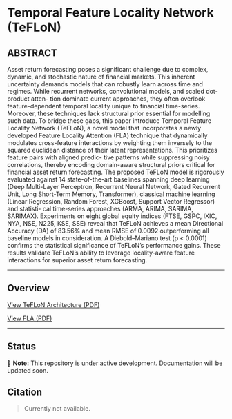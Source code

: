 # Temporal Feature Locality Network (TeFLoN)

## ABSTRACT
Asset return forecasting poses a significant challenge due to complex, dynamic, and stochastic nature
of financial markets. This inherent uncertainty demands models that can robustly learn across
time and regimes. While recurrent networks, convolutional models, and scaled dot-product atten-
tion dominate current approaches, they often overlook feature-dependent temporal locality unique
to financial time-series. Moreover, these techniques lack structural prior essential for modelling such
data. To bridge these gaps, this paper introduce Temporal Feature Locality Network (TeFLoN),
a novel model that incorporates a newly developed Feature Locality Attention (FLA) technique
that dynamically modulates cross-feature interactions by weighting them inversely to the squared
euclidean distance of their latent representations. This prioritizes feature pairs with aligned predic-
tive patterns while suppressing noisy correlations, thereby encoding domain-aware structural priors
critical for financial asset return forecasting. The proposed TeFLoN model is rigorously evaluated
against 14 state-of-the-art baselines spanning deep learning (Deep Multi-Layer Perceptron, Recurrent
Neural Network, Gated Recurrent Unit, Long Short-Term Memory, Transformer), classical machine
learning (Linear Regression, Random Forest, XGBoost, Support Vector Regressor) and statisti-
cal time-series approaches (ARMA, ARIMA, SARIMA, SARIMAX). Experiments on eight global
equity indices (FTSE, GSPC, IXIC, NYA, NSE, N225, KSE, SSE) reveal that TeFLoN achieves a
mean Directional Accuracy (DA) of 83.56% and mean RMSE of 0.0092 outperforming all baseline
models in consideration. A Diebold–Mariano test (p < 0.0001) confirms the statistical significance
of TeFLoN’s performance gains. These results validate TeFLoN’s ability to leverage locality-aware
feature interactions for superior asset return forecasting.

---

## Overview

[View TeFLoN Architecture (PDF)](./resources/teflon.pdf)


[View FLA (PDF)](./resources/fla.pdf)

---

## Status

🚧 **Note:** This repository is under active development. Documentation will be updated soon.


## Citation

> Currently not available. 

